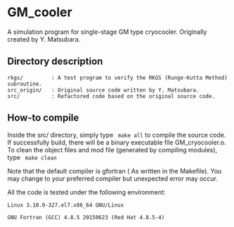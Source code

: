 # GM_cooler

A simulation program for single-stage GM type cryocooler. Originally created by Y. Matsubara.

## Directory description
```
rkgs/         : A test program to verify the RKGS (Runge-Kutta Method) subroutine.
src_origin/   : Original source code written by Y. Matsubara.
src/          : Refactored code based on the original source code.
```
## How-to compile

Inside the src/ directory, simply type
``` make all```
to compile the source code. If successfully build, there will be a binary executable file GM_cryocooler.o.
To clean the object files and mod file (generated by compiling modules), type
``` make clean```

Note that the default compiler is gfortran ( As written in the Makefile). You may change to your
preferred compiler but unexpected error may occur.

All the code is tested under the following environment:

```
Linux 3.10.0-327.el7.x86_64 GNU/Linux

GNU Fortran (GCC) 4.8.5 20150623 (Red Hat 4.8.5-4)
```
